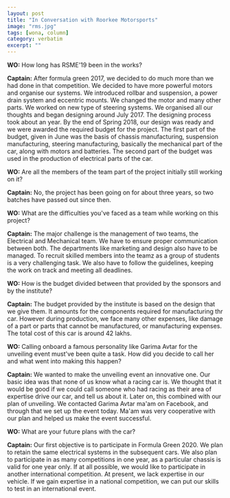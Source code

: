 ```yaml
---
layout: post
title: "In Conversation with Roorkee Motorsports"
image: "rms.jpg"
tags: [wona, column]
category: verbatim
excerpt: ""
---
```


**WO:** How long has RSME'19 been in the works?

**Captain:** After formula green 2017, we decided to do much more than we had done in that competition. We decided to have more powerful motors and organise our systems. We introduced rollbar and suspension, a power drain system and eccentric mounts. We changed the motor and many other parts. We worked on new type of steering systems. We organised all our thoughts and began designing around July 2017. The designing process took about an year. By the end of Spring 2018, our design was ready and we were awarded the required budget for the project. The first part of the budget, given in June was the basis of chassis manufacturing, suspension manufacturing, steering manufacturing, basically the mechanical part of the car, along with motors and batteries. The second part of the budget was used in the production of electrical parts of the car. 


**WO:** Are all the members of the team part of the project initially still working on it?

**Captain:** No, the project has been going on for about three years, so two batches have passed out since then. 


**WO:** What are the difficulties you've faced as a team while working on this project?

**Captain:** The major challenge is the management of two teams, the Electrical and Mechanical team. We have to ensure proper communication between both. The departments like marketing and design also have to be managed. To recruit skilled members into the teamz as a group of students is a very challenging task. We also have to follow the guidelines, keeping the work on track and meeting all deadlines. 


**WO:** How is the budget divided between that provided by the sponsors and by the institute?

**Captain:** The budget provided by the institute is based on the design that we give them. It amounts for the components required for manufacturing thr car. However during production, we face many other expenses, like damage of a part or parts that cannot be manufactured, or manufacturing expenses. The total cost of this car is around 42 lakhs.


**WO:** Calling onboard a famous personality like Garima Avtar for the unveiling event must've been quite a task. How did you decide to call her and what went into making this happen?

**Captain:** We wanted to make the unveiling event an innovative one. Our basic idea was that none of us know what a racing car is. We thought that it would be good if we could call someone who had racing as their area of expertise drive our car, and tell us about it. Later on, this combined with our plan of unveiling. We contacted Garima Avtar ma'am on Facebook, and through that we set up the event today. Ma'am was very cooperative with our plan and helped us make the event successful.


**WO:** What are your future plans with the car?

**Captain:** Our first objective is to participate in Formula Green 2020. We plan to retain the same electrical systems in the subsequent cars. We also plan to participate in as many competitions in one year, as a particular chassis is valid for one year only. If at all possible, we would like to participate in another international competition. At present, we lack expertise in our vehicle. If we gain expertise in a national competition, we can put our skills to test in an international event.

